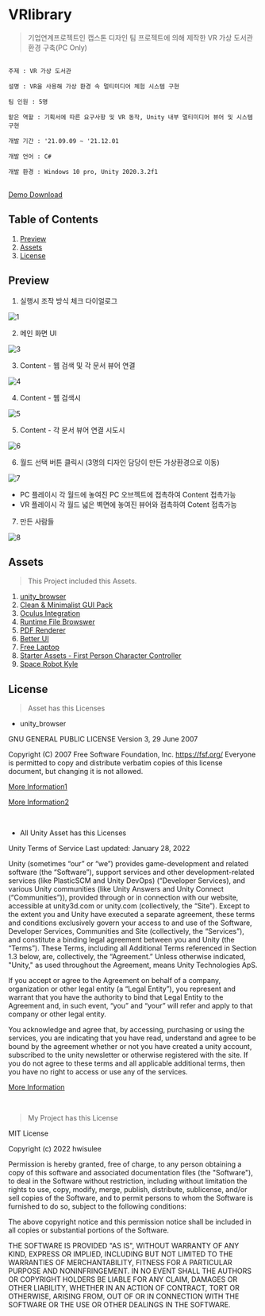 # VRlibrary
>기업연계프로젝트인 캡스톤 디자인 팀 프로젝트에 의해 제작한 VR 가상 도서관 환경 구축(PC Only)

<pre>
<code>
주제 : VR 가상 도서관</br>
설명 : VR을 사용해 가상 환경 속 멀티미디어 체험 시스템 구현</br>
팀 인원 : 5명</br>
맡은 역할 : 기획서에 따른 요구사항 및 VR 동작, Unity 내부 멀티미디어 뷰어 및 시스템 구현</br>
개발 기간 : '21.09.09 ~ '21.12.01</br>
개발 언어 : C#</br>
개발 환경 : Windows 10 pro, Unity 2020.3.2f1
</code>
</pre>

[Demo Download](https://drive.google.com/file/d/1QBl6_fYThlSQgi4UvD8zUrjZm593Ac30/view?usp=sharing)

## Table of Contents
1. [Preview](#preview)
2. [Assets](#assets)
3. [License](#license)

<h2 id="preview">Preview</h2>

1. 실행시 조작 방식 체크 다이얼로그

![1](https://user-images.githubusercontent.com/62528282/169640669-d232f958-175a-4af3-a60f-44272462ee64.JPG)

2. 메인 화면 UI

![3](https://user-images.githubusercontent.com/62528282/169640673-ab8b6aa8-967a-4342-b172-4fd1e26ce626.JPG)

3. Content - 웹 검색 및 각 문서 뷰어 연결

![4](https://user-images.githubusercontent.com/62528282/169640675-8090724d-abe8-4fc4-aa9f-e8a3704dbc38.JPG)

4. Content - 웹 검색시

![5](https://user-images.githubusercontent.com/62528282/169640676-b7bdbf86-4c63-4363-b16f-adfb70f053da.JPG)

5. Content - 각 문서 뷰어 연결 시도시

![6](https://user-images.githubusercontent.com/62528282/169640678-f72574c7-7989-4793-97e7-7a42863098e9.JPG)

6. 월드 선택 버튼 클릭시 (3명의 디자인 담당이 만든 가상환경으로 이동)

![7](https://user-images.githubusercontent.com/62528282/169640679-406b9283-f967-41ea-8c7d-efe9820cfe45.JPG)

- PC 플레이시 각 월드에 놓여진 PC 오브젝트에 접촉하여 Content 접촉가능
- VR 플레이시 각 월드 넓은 벽면에 놓여진 뷰어와 접촉하여 Cotent 접촉가능

7. 만든 사람들

![8](https://user-images.githubusercontent.com/62528282/169640680-cf797531-5970-4309-bd85-92a5db8c2ad0.JPG)

<h2 id="assets">Assets</h2>

>This Project included this Assets.

1. [unity_browser](https://github.com/tunerok/unity_browser)
2. [Clean & Minimalist GUI Pack](https://assetstore.unity.com/packages/2d/gui/clean-minimalist-gui-pack-75123)
3. [Oculus Integration](https://assetstore.unity.com/packages/tools/integration/oculus-integration-82022)
4. [Runtime File Browswer](https://assetstore.unity.com/packages/tools/gui/runtime-file-browser-113006)
5. [PDF Renderer](https://assetstore.unity.com/packages/tools/gui/pdf-renderer-32815)
6. [Better UI](https://assetstore.unity.com/packages/tools/gui/better-ui-79031)
7. [Free Laptop](https://assetstore.unity.com/packages/3d/props/electronics/free-laptop-90315)
8. [Starter Assets - First Person Character Controller](https://assetstore.unity.com/packages/essentials/starter-assets-first-person-character-controller-196525)
9. [Space Robot Kyle](https://assetstore.unity.com/packages/3d/characters/robots/space-robot-kyle-4696)

<h2 id="license">License</h2>

>Asset has this Licenses

- unity_browser

GNU GENERAL PUBLIC LICENSE
Version 3, 29 June 2007

Copyright (C) 2007 Free Software Foundation, Inc. <https://fsf.org/>
Everyone is permitted to copy and distribute verbatim copies
of this license document, but changing it is not allowed.

[More Information1](https://github.com/tunerok/unity_browser)

[More Information2](https://github.com/tunerok/unity_browser/blob/master/LICENSE)

<br>

- All Unity Asset has this Licenses

Unity Terms of Service
Last updated: January 28, 2022

Unity (sometimes “our” or “we”) provides game-development and related software (the “Software”), support services and other development-related services (like PlasticSCM and Unity DevOps) (“Developer Services), and various Unity communities (like Unity Answers and Unity Connect (“Communities”)), provided through or in connection with our website, accessible at unity3d.com or unity.com (collectively, the “Site”). Except to the extent you and Unity have executed a separate agreement, these terms and conditions exclusively govern your access to and use of the Software, Developer Services, Communities and Site (collectively, the “Services”), and constitute a binding legal agreement between you and Unity (the “Terms”).  These Terms, including all Additional Terms referenced in Section 1.3 below, are, collectively, the “Agreement.” Unless otherwise indicated, "Unity," as used throughout the Agreement, means Unity Technologies ApS.

If you accept or agree to the Agreement on behalf of a company, organization or other legal entity (a “Legal Entity”), you represent and warrant that you have the authority to bind that Legal Entity to the Agreement and, in such event, “you” and “your” will refer and apply to that company or other legal entity.

You acknowledge and agree that, by accessing, purchasing or using the services, you are indicating that you have read, understand and agree to be bound by the agreement whether or not you have created a unity account, subscribed to the unity newsletter or otherwise registered with the site. If you do not agree to these terms and all applicable additional terms, then you have no right to access or use any of the services.

[More Information](https://unity3d.com/kr/legal/terms-of-service)

<br>

>My Project has this License

MIT License

Copyright (c) 2022 hwisulee

Permission is hereby granted, free of charge, to any person obtaining a copy
of this software and associated documentation files (the "Software"), to deal
in the Software without restriction, including without limitation the rights
to use, copy, modify, merge, publish, distribute, sublicense, and/or sell
copies of the Software, and to permit persons to whom the Software is
furnished to do so, subject to the following conditions:

The above copyright notice and this permission notice shall be included in all
copies or substantial portions of the Software.

THE SOFTWARE IS PROVIDED "AS IS", WITHOUT WARRANTY OF ANY KIND, EXPRESS OR
IMPLIED, INCLUDING BUT NOT LIMITED TO THE WARRANTIES OF MERCHANTABILITY,
FITNESS FOR A PARTICULAR PURPOSE AND NONINFRINGEMENT. IN NO EVENT SHALL THE
AUTHORS OR COPYRIGHT HOLDERS BE LIABLE FOR ANY CLAIM, DAMAGES OR OTHER
LIABILITY, WHETHER IN AN ACTION OF CONTRACT, TORT OR OTHERWISE, ARISING FROM,
OUT OF OR IN CONNECTION WITH THE SOFTWARE OR THE USE OR OTHER DEALINGS IN THE
SOFTWARE.
